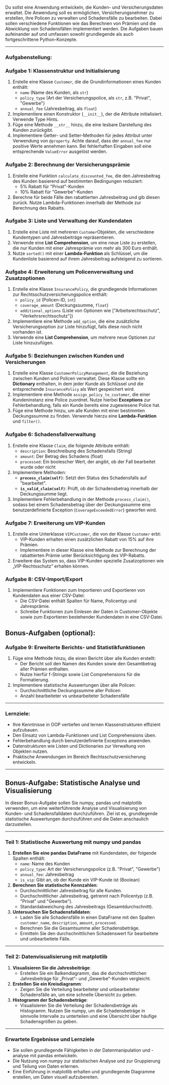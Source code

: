 Du sollst eine Anwendung entwickeln, die Kunden- und Versicherungsdaten erwaltet. Die Anwendung soll es ermöglichen, Versicherungsnehmer zu erstellen, ihre Policen zu verwalten und Schadensfälle zu bearbeiten. Dabei sollen verschiedene Funktionen wie das Berechnen von Prämien und die Abwicklung von Schadensfällen implementiert werden. Die Aufgaben bauen aufeinander auf und umfassen sowohl grundlegende als auch fortgeschrittene Python-Konzepte.

---

### **Aufgabenstellung:**

### **Aufgabe 1: Klassenstruktur und Initialisierung**

1. Erstelle eine Klasse `Customer`, die die Grundinformationen eines Kunden enthält:
    - `name` (Name des Kunden, als `str`)
    - `policy_type` (Art der Versicherungspolice, als `str`, z.B. "Privat", "Gewerbe")
    - `annual_fee` (Jahresbeitrag, als `float`)
2. Implementiere einen Konstruktor (`__init__`), der die Attribute initialisiert. Verwende Type Hints.
3. Füge eine Methode `__str__` hinzu, die eine lesbare Darstellung des Kunden zurückgibt.
4. Implementiere Getter- und Setter-Methoden für jedes Attribut unter Verwendung von `@property`. Achte darauf, dass der `annual_fee` nur positive Werte annehmen kann. Bei fehlerhaften Eingaben soll eine entsprechende `ValueError` ausgelöst werden.

### **Aufgabe 2: Berechnung der Versicherungsprämie**

1. Erstelle eine Funktion `calculate_discounted_fee`, die den Jahresbeitrag des Kunden basierend auf bestimmten Bedingungen reduziert:
    - 5% Rabatt für "Privat"-Kunden
    - 10% Rabatt für "Gewerbe"-Kunden
2. Berechne für beide Fälle den rabattierten Jahresbeitrag und gib diesen zurück. Nutze Lambda-Funktionen innerhalb der Methode zur Berechnung des Rabatts.

### **Aufgabe 3: Liste und Verwaltung der Kundendaten**

1. Erstelle eine Liste mit mehreren `Customer`Objekten, die verschiedene Kundentypen und Jahresbeiträge repräsentieren.
2. Verwende eine **List Comprehension**, um eine neue Liste zu erstellen, die nur Kunden mit einer Jahresprämie von mehr als 300 Euro enthält.
3. Nutze `sorted()` mit einer **Lambda-Funktion** als Schlüssel, um die Kundenliste basierend auf ihrem Jahresbeitrag aufsteigend zu sortieren.

### **Aufgabe 4: Erweiterung um Policenverwaltung und Zusatzoptionen**

1. Erstelle eine Klasse `InsurancePolicy`, die grundlegende Informationen zur Rechtsschutzversicherungspolice enthält:
    - `policy_id` (Policen-ID, `int`)
    - `coverage_amount` (Deckungssumme, `float`)
    - `additional_options` (Liste von Optionen wie ["Arbeitsrechtsschutz", "Verkehrsrechtsschutz"])
2. Implementiere eine Methode `add_option`, die eine zusätzliche Versicherungsoption zur Liste hinzufügt, falls diese noch nicht vorhanden ist.
3. Verwende eine **List Comprehension**, um mehrere neue Optionen zur Liste hinzuzufügen.

### **Aufgabe 5: Beziehungen zwischen Kunden und Versicherungen**

1. Erstelle eine Klasse `CustomerPolicyManagement`, die die Beziehung zwischen Kunden und Policen verwaltet. Diese Klasse sollte ein **Dictionary** enthalten, in dem jeder Kunde als Schlüssel und die entsprechende `InsurancePolicy` als Wert gespeichert wird.
2. Implementiere eine Methode `assign_policy_to_customer`, die einer Kundeninstanz eine Police zuordnet. Nutze hierbei **Exceptions** zur Fehlerbehandlung, falls ein Kunde bereits eine zugewiesene Police hat.
3. Füge eine Methode hinzu, um alle Kunden mit einer bestimmten Deckungssumme zu finden. Verwende hierzu eine **Lambda-Funktion** und `filter()`.

### **Aufgabe 6: Schadensfallverwaltung**

1. Erstelle eine Klasse `Claim`, die folgende Attribute enthält:
    - `description`: Beschreibung des Schadensfalls (String)
    - `amount`: Der Betrag des Schadens (float)
    - `processed`: Ein boolescher Wert, der angibt, ob der Fall bearbeitet wurde oder nicht
2. Implementiere Methoden:
    - **`process_claim(self)`**: Setzt den Status des Schadensfalls auf "bearbeitet".
    - **`is_valid_claim(self)`**: Prüft, ob der Schadensbetrag innerhalb der Deckungssumme liegt.
3. Implementiere Fehlerbehandlung in der Methode `process_claim()`, sodass bei einem Schadensbetrag über der Deckungssumme eine benutzerdefinierte Exception (`CoverageExceededError`) geworfen wird.

### **Aufgabe 7: Erweiterung um VIP-Kunden**

1. Erstelle eine Unterklasse `VIPCustomer`, die von der Klasse `Customer` erbt:
    - VIP-Kunden erhalten einen zusätzlichen Rabatt von 15% auf ihre Prämien.
    - Implementiere in dieser Klasse eine Methode zur Berechnung der rabattierten Prämie unter Berücksichtigung des VIP-Rabatts.
2. Erweitere das System so, dass VIP-Kunden spezielle Zusatzoptionen wie „VIP-Rechtsschutz“ erhalten können.

### **Aufgabe 8: CSV-Import/Export**

1. Implementiere Funktionen zum Importieren und Exportieren von Kundendaten aus einer CSV-Datei:
    - Die CSV-Datei enthält Spalten für Name, Policentyp und Jahresprämie.
    - Schreibe Funktionen zum Einlesen der Daten in Customer-Objekte sowie zum Exportieren bestehender Kundendaten in eine CSV-Datei.

## **Bonus-Aufgaben (optional):**

### **Aufgabe 9: Erweiterte Berichts- und Statistikfunktionen**

1. Füge eine Methode hinzu, die einen Bericht über alle Kunden erstellt:
    - Der Bericht soll den Namen des Kunden sowie den Gesamtbetrag aller Prämien enthalten.
    - Nutze hierfür f-Strings sowie List Comprehensions für die Formatierung.
2. Implementiere statistische Auswertungen über alle Policen:
    - Durchschnittliche Deckungssumme aller Policen
    - Anzahl bearbeiteter vs unbearbeiteter Schadensfälle

---

### Lernziele:

- Ihre Kenntnisse in OOP vertiefen und lernen Klassenstrukturen effizient aufzubauen.
- Den Einsatz von Lambda-Funktionen und List Comprehensions üben.
- Fehlerbehandlung durch benutzerdefinierte Exceptions anwenden.
- Datenstrukturen wie Listen und Dictionaries zur Verwaltung von Objekten nutzen.
- Praktische Anwendungen im Bereich Rechtsschutzversicherung entwickeln.

---

## **Bonus-Aufgabe: Statistische Analyse und Visualisierung**

In dieser Bonus-Aufgabe sollen Sie numpy, pandas und matplotlib verwenden, um eine weiterführende Analyse und Visualisierung von Kunden- und Schadensfalldaten durchzuführen. Ziel ist es, grundlegende statistische Auswertungen durchzuführen und die Daten anschaulich darzustellen.

---

### **Teil 1: Statistische Auswertung mit numpy und pandas**

1. **Erstellen Sie eine pandas DataFrame** mit Kundendaten, der folgende Spalten enthält:
    - `name`: Name des Kunden
    - `policy_type`: Art der Versicherungspolice (z.B. "Privat", "Gewerbe")
    - `annual_fee`: Jahresbeitrag
    - `is_vip`: Gibt an, ob der Kunde ein VIP-Kunde ist (Boolean)
2. **Berechnen Sie statistische Kennzahlen**:
    - Durchschnittlicher Jahresbeitrag für alle Kunden.
    - Durchschnittlicher Jahresbeitrag, getrennt nach Policentyp (z.B. "Privat" und "Gewerbe").
    - Standardabweichung des Jahresbeitrags (Gesamtdurchschnitt).
3. **Untersuchen Sie Schadensfalldaten**:
    - Laden Sie alle Schadensfälle in einen DataFrame mit den Spalten `customer_name`, `description`, `amount`, `processed`.
    - Berechnen Sie die Gesamtsumme aller Schadensbeträge.
    - Ermitteln Sie den durchschnittlichen Schadenswert für bearbeitete und unbearbeitete Fälle.

---

### **Teil 2: Datenvisualisierung mit matplotlib**

1. **Visualisieren Sie die Jahresbeiträge**:
    - Erstellen Sie ein Balkendiagramm, das die durchschnittlichen Jahresbeiträge für „Privat“- und „Gewerbe“-Kunden vergleicht.
2. **Erstellen Sie ein Kreisdiagramm**:
    - Zeigen Sie die Verteilung bearbeiteter und unbearbeiteter Schadensfälle an, um eine schnelle Übersicht zu geben.
3. **Histogramm der Schadensbeträge**:
    - Visualisieren Sie die Verteilung der Schadensbeträge als Histogramm. Nutzen Sie numpy, um die Schadensbeträge in sinnvolle Intervalle zu unterteilen und eine Übersicht über häufige Schadensgrößen zu geben.

---

### **Erwartete Ergebnisse und Lernziele**

- Sie sollen grundlegende Fähigkeiten in der Datenmanipulation und -analyse mit pandas entwickeln.
- Die Nutzung von numpy zur statistischen Analyse und zur Gruppierung und Teilung von Daten erlernen.
- Eine Einführung in matplotlib erhalten und grundlegende Diagramme erstellen, um Daten visuell aufzubereiten.